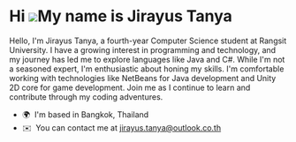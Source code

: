 Hi ![](https://user-images.githubusercontent.com/18350557/176309783-0785949b-9127-417c-8b55-ab5a4333674e.gif)My name is Jirayus Tanya
=====================================================================================================================================

Hello, I'm Jirayus Tanya, a fourth-year Computer Science student at Rangsit University. 
I have a growing interest in programming and technology, and my journey has led me to explore languages like Java and C#. 
While I'm not a seasoned expert, I'm enthusiastic about honing my skills. 
I'm comfortable working with technologies like NetBeans for Java development and Unity 2D core for game development. 
Join me as I continue to learn and contribute through my coding adventures.

* 🌍  I'm based in Bangkok, Thailand
* ✉️  You can contact me at [jirayus.tanya@outlook.co.th](mailto:jirayus.tanya@outlook.co.th)
